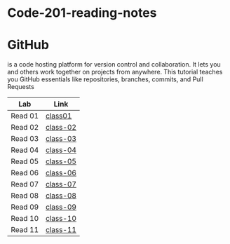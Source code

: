# Code-201-reading-notes

# GitHub
 is a code hosting platform for version control and collaboration. It lets you and others work together on projects from anywhere. This tutorial teaches you GitHub essentials like repositories, branches, commits, and Pull Requests

| Lab              | Link        |
| -----------                    | ----------- |
| Read 01     | [class01](https://mohsmadi.github.io/Code-201-reading-notes/class01)    |
|    Read 02 | [class-02](https://mohsmadi.github.io/Code-201-reading-notes/class-02)    |
|    Read 03   |  [class-03](https://mohsmadi.github.io/Code-201-reading-notes/class-03)      |
|   Read 04 |   [class-04](https://mohsmadi.github.io/Code-201-reading-notes/class-04)      |
|   Read 05 |   [class-05](https://mohsmadi.github.io/Code-201-reading-notes/class-05)
|   Read 06 |   [class-06](https://mohsmadi.github.io/Code-201-reading-notes/class-06)
|   Read 07 |   [class-07](https://mohsmadi.github.io/Code-201-reading-notes/class-07)
|   Read 08 |   [class-08](https://mohsmadi.github.io/Code-201-reading-notes/class-08)
|   Read 09 |   [class-09](https://mohsmadi.github.io/Code-201-reading-notes/class-09)
|   Read 10 |   [class-10](https://mohsmadi.github.io/Code-201-reading-notes/class-10)
|   Read 11 | [class-11](https://mohsmadi.github.io/Code-201-reading-notes/class-11)


